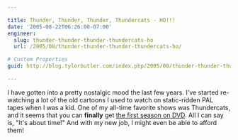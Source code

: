 ```yaml
---

title: Thunder, Thunder, Thunder, Thundercats - HO!!!
date: '2005-08-22T06:26:00-07:00'
engineer:
  slug: thunder-thunder-thunder-thundercats-ho
  url: /2005/08/thunder-thunder-thunder-thundercats-ho/

# Custom Properties
guid: http://blog.tylerbutler.com/index.php/2005/08/thunder-thunder-thunder-thundercats-ho/

---
```


I have gotten into a pretty nostalgic mood the last few years. I've started
re-watching a lot of the old cartoons I used to watch on static-ridden PAL
tapes when I was a kid. One of my all-time favorite shows was Thundercats, and
it seems that you can **finally** get [the first season on DVD][1]. All I can
say is, "It's about time!" And with my new job, I might even be able to afford
them!

   [1]: http://www.amazon.com/gp/product/B0009IW8AI/ref=as_li_ss_tl?ie=UTF8&tag=tylerbutlerco-20&linkCode=as2&camp=1789&creative=390957&creativeASIN=B0009IW8AI
